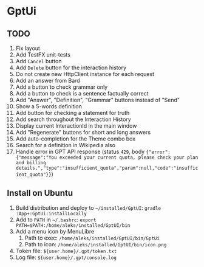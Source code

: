 # GptUi

## TODO

1. Fix layout
2. Add TestFX unit-tests
3. Add `Cancel` button
4. Add `Delete` button for the interaction history
5. Do not create new HttpClient instance for each request
6. Add an answer from Bard
7. Add a button to check grammar only
8. Add a button to check is a sentence factually correct
9. Add "Answer", "Definition", "Grammar" buttons instead of "Send"
10. Show a 5-words definition
11. Add button for checking a statement for truth
12. Add search throughout the Interaction History
13. Display current InteractionId in the main window
14. Add "Regenerate" buttons for short and long answers
15. Add auto-completion for the Theme combo box
16. Search for a definition in Wikipedia also
17. Handle error in GPT API response (status `429`, body `{"error":{"message":"You exceeded your current quota, please check your plan and billing details.","type":"insufficient_quota","param":null,"code":"insufficient_quota"}}`)

## Install on Ubuntu

1. Build distribution and deploy to `~/installed/GptUI`: `gradle :App+:GptUi:installLocally`
2. Add to `PATH` in `~/.bashrc`: `export PATH=$PATH:/home/aleks/installed/GptUI/bin`
3. Add a menu icon by MenuLibre
    1. Path to exec: `/home/aleks/installed/GptUI/bin/GptUi`
    2. Path to icon: `/home/aleks/installed/GptUI/bin/icon.png`
4. Token file: `${user.home}/.gpt/token.txt`
5. Log file: `${user.home}/.gpt/console.log`
